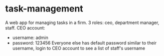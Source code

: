 # task-management
A web app for managing tasks in a firm. 3 roles: ceo, department manager, staff.
CEO account:
- username: admin
- password: 123456
Everyone else has default password similar to their username, login to CEO account to see a list of staff's username
